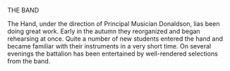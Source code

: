 THE BAND

    
The Hand, under the direction of
Principal Musician Donaldson, lias
been doing great work. Early in
the autumn they reorganized and
began rehearsing at once. Quite a
number of new students entered the
hand and became familiar with their
instruments in a very short time.
On several evenings the battalion
has been entertained by well-rendered
selections from the band.
